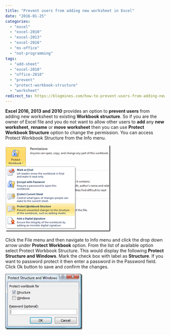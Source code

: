 ```yaml
---
title: "Prevent users from adding new worksheet in Excel"
date: "2016-01-25"
categories: 
  - "excel"
  - "excel-2010"
  - "excel-2013"
  - "excel-2016"
  - "ms-office"
  - "not-programming"
tags: 
  - "add-sheet"
  - "excel-2010"
  - "office-2010"
  - "prevent"
  - "protect-workbook-structure"
  - "worksheet"
redirect_to: https://blogmines.com/how-to-prevent-users-from-adding-new-worksheet-in-excel-2010/
---
```


**Excel 2016, 2013 and 2010** provides an option to **prevent users** from adding new worksheet to existing **Workbook structure**. So if you are the owner of Excel file and you do not want to allow other users to **add** any **new** **worksheet**, **rename** or **move** **worksheet** then you can use **Protect Workbook Structure** option to change the permission. You can access Protect Workbook Structure from the Info menu.

[![image](/assets/images/1_image_thumb85.png "image")](http://blogmines.com/blog/wp-content/uploads/2011/01/image85.png)

Click the File menu and then navigate to Info menu and click the drop down arrow under **Protect Workbook** option. From the list of available option select Protect Workbook Structure. This would display the following **Protect Structure and Windows**. Mark the check box with label as **Structure**. If you want to password protect it then enter a password in the Password field. Click Ok button to save and confirm the changes.

[![image](/assets/images/1_image_thumb86.png "image")](http://blogmines.com/blog/wp-content/uploads/2011/01/image86.png)

